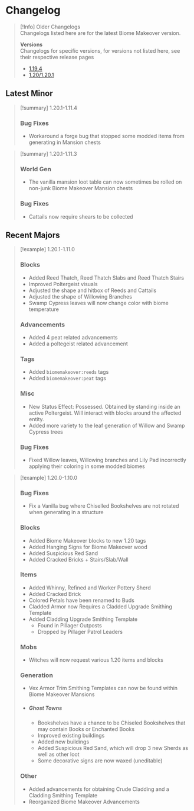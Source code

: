 # Changelog

> [!Info] Older Changelogs  
> Changelogs listed here are for the latest Biome Makeover version.   
>
>**Versions**  
>Changelogs for specific versions, for versions not listed here, see their respective release pages  
>- [1.19.4](notes/changelogs/1194.md)
>- [1.20/1.20.1](notes/changelogs/120.md)

## Latest Minor

> [!summary] 1.20.1-1.11.4
>
>### Bug Fixes
>- Workaround a forge bug that stopped some modded items from generating in Mansion chests

> [!summary] 1.20.1-1.11.3
>
>### World Gen
>- The vanilla mansion loot table can now sometimes be rolled on non-junk Biome Makeover Mansion chests
>### Bug Fixes
>- Cattails now require shears to be collected

## Recent Majors

>[!example] 1.20.1-1.11.0
>
>### Blocks
>- Added Reed Thatch, Reed Thatch Slabs and Reed Thatch Stairs
>- Improved Poltergeist visuals
>- Adjusted the shape and hitbox of Reeds and Cattails
>- Adjusted the shape of Willowing Branches
>- Swamp Cypress leaves will now change color with biome temperature
>
>### Advancements
>- Added 4 peat related advancements
>- Added a poltegeist related advancement
>
> ### Tags
> - Added `biomemakeover:reeds` tags
> - Added `biomemakeover:peat` tags
>
>### Misc
>- New Status Effect: Possessed. Obtained by standing inside an active Poltergeist. Will interact with blocks around the affected entity.
> - Added more variety to the leaf generation of Willow and Swamp Cypress trees
>
> ### Bug Fixes
> - Fixed Willow leaves, Willowing branches and Lily Pad incorrectly applying their coloring in some modded biomes

>[!example] 1.20.0-1.10.0
> ### Bug Fixes
> - Fix a Vanilla bug where Chiselled Bookshelves are not rotated when generating in a structure
> 
>### Blocks
>- Added Biome Makeover blocks to new 1.20 tags
>- Added Hanging Signs for Biome Makeover wood
>- Added Suspicious Red Sand
>- Added Cracked Bricks + Stairs/Slab/Wall
> ### Items
>- Added Whinny, Refined and Worker Pottery Sherd
>- Added Cracked Brick
>- Colored Petals have been renamed to Buds
>- Cladded Armor now Requires a Cladded Upgrade Smithing Template
>- Added Cladding Upgrade Smithing Template
>	- Found in Pillager Outposts
>	- Dropped by Pillager Patrol Leaders
>### Mobs
>- Witches will now request various 1.20 items and blocks
>
>### Generation
>- Vex Armor Trim Smithing Templates can now be found within Biome Makeover Mansions
>- ##### Ghost Towns
>	- Bookshelves have a chance to be Chiseled Bookshelves that may contain Books or Enchanted Books
>	- Improved existing buildings
>	- Added new buildings
>	- Added Suspicious Red Sand, which will drop 3 new Sherds as well as other loot
>	- Some decorative signs are now waxed (uneditable)
>### Other
>- Added advancements for obtaining Crude Cladding and a Cladding Smithing Template
>- Reorganized Biome Makeover Advancements